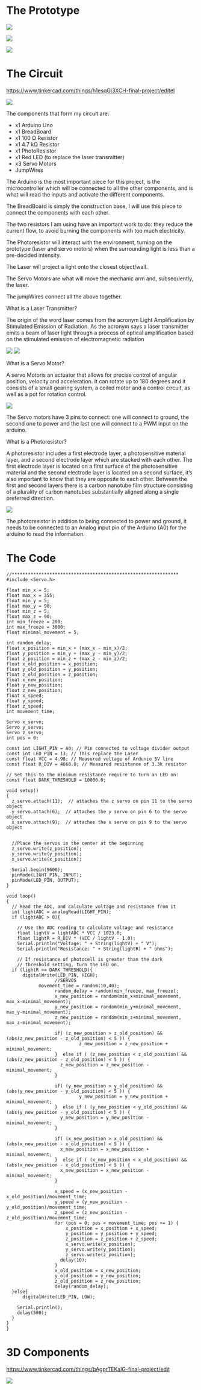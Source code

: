
<h1>The Prototype</h1>

![](https://paper-attachments.dropbox.com/s_F8F1AC22731BD4F2B939A7FBCCF7EA0E0B980977A3D58F674B5B9E09ADFCD575_1591629659546_image.png)

![](https://paper-attachments.dropbox.com/s_F8F1AC22731BD4F2B939A7FBCCF7EA0E0B980977A3D58F674B5B9E09ADFCD575_1591629612971_image.png)

![](https://paper-attachments.dropbox.com/s_F8F1AC22731BD4F2B939A7FBCCF7EA0E0B980977A3D58F674B5B9E09ADFCD575_1591629635153_image.png)


<h1>The Circuit</h1>

https://www.tinkercad.com/things/h1esqGi3XCH-final-project/editel

![](https://paper-attachments.dropbox.com/s_F8F1AC22731BD4F2B939A7FBCCF7EA0E0B980977A3D58F674B5B9E09ADFCD575_1591624458797_image.png)

The components that form my circuit are:

- x1 Arduino Uno 
- x1 BreadBoard
- x1 100 Ω Resistor
- x1 4.7 kΩ Resistor
- x1 PhotoResistor
- x1 Red LED (to replace the laser transmitter)
- x3 Servo Motors
- JumpWires

The Arduino is the most important piece for this project, is the microcontroller which will be connected to all the other components, and is what will read the inputs and activate the different components.

The BreadBoard is simply the construction base, I will use this piece to connect the components with each other.

The two resistors I am using have an important work to do: they reduce the current flow, to avoid burning the components with too much electricity.

The Photoresistor will interact with the environment, turning on the prototype (laser and servo motors) when the surrounding light is less than a pre-decided intensity.

The Laser will project a light onto the closest object/wall.

 The Servo Motors are what will move the mechanic arm and, subsequently, the laser.
 
 The jumpWires connect all the above together.
 

What is a Laser Transmitter?

The origin of the word laser comes from the acronym Light Amplification by Stimulated Emission of Radiation.
As the acronym says a laser transmitter emits a beam of laser light through a process of optical amplification based on the stimulated emission of electromagnetic radiation


![](https://paper-attachments.dropbox.com/s_F8F1AC22731BD4F2B939A7FBCCF7EA0E0B980977A3D58F674B5B9E09ADFCD575_1591622038307_Laser+1.png)
![](https://paper-attachments.dropbox.com/s_F8F1AC22731BD4F2B939A7FBCCF7EA0E0B980977A3D58F674B5B9E09ADFCD575_1591622038186_laser+2.png)




What is a Servo Motor?

A servo Motoris an actuator that allows for precise control of angular position, velocity and acceleration.
It can rotate up to 180 degrees and it consists of a small gearing system, a coiled motor and a control circuit, as well as a pot for rotation control.


![](https://paper-attachments.dropbox.com/s_F8F1AC22731BD4F2B939A7FBCCF7EA0E0B980977A3D58F674B5B9E09ADFCD575_1591622375839_servo+motor+2.jpg)


The Servo motors have 3 pins to connect: one will connect to ground, the second one to power and the last one will connect to a PWM input on the arduino.

What is a Photoresistor?

A photoresistor includes a first electrode layer, a photosensitive material layer, and a second electrode layer which are stacked with each other. The first electrode layer is located on a first surface of the photosensitive material and the second electrode layer is located on a second surface, it’s also important to know that they are opposite to each other. Between the first and second layers there is a carbon nanotube film structure consisting of a plurality of carbon nanotubes substantially aligned along a single preferred direction.

![](https://paper-attachments.dropbox.com/s_F8F1AC22731BD4F2B939A7FBCCF7EA0E0B980977A3D58F674B5B9E09ADFCD575_1591622544021_photoresistor+1.png)


The photoresistor in addition to being connected to power and ground, it needs to be connected to an Analog input pin of the Arduino (A0) for the arduino to read the information.


<h1>The Code</h1>


    //**************************************************************
    #include <Servo.h>
    
    float min_x = 5;
    float max_x = 355;
    float min_y = 5;
    float max_y = 90;
    float min_z = 5;
    float max_z = 90;
    int min_freeze = 200;
    int max_freeze = 3000;
    float minimal_movement = 5;
    
    int random_delay;
    float x_position = min_x + (max_x - min_x)/2;
    float y_position = min_y + (max_y - min_y)/2;
    float z_position = min_z + (max_z - min_z)/2;
    float x_old_position = x_position;
    float y_old_position = y_position;
    float z_old_position = z_position;
    float x_new_position;
    float y_new_position;
    float z_new_position;
    float x_speed;
    float y_speed;
    float z_speed;
    int movement_time;
    
    Servo x_servo;  
    Servo y_servo;
    Servo z_servo;
    int pos = 0;
    
    const int LIGHT_PIN = A0; // Pin connected to voltage divider output
    const int LED_PIN = 13; // This replace the Laser
    const float VCC = 4.98; // Measured voltage of Ardunio 5V line
    const float R_DIV = 4660.0; // Measured resistance of 3.3k resistor
    
    // Set this to the minimum resistance require to turn an LED on:
    const float DARK_THRESHOLD = 10000.0;
    
    void setup() 
    {
      z_servo.attach(11);  // attaches the z servo on pin 11 to the servo object
      y_servo.attach(6);  // attaches the y servo on pin 6 to the servo object
      x_servo.attach(9);  // attaches the x servo on pin 9 to the servo object
      
      
      //Place the servos in the center at the beginning 
      z_servo.write(z_position);
      y_servo.write(y_position); 
      x_servo.write(x_position);
      
      Serial.begin(9600);
      pinMode(LIGHT_PIN, INPUT);
      pinMode(LED_PIN, OUTPUT);
    }
    
    void loop() 
    {
      // Read the ADC, and calculate voltage and resistance from it
      int lightADC = analogRead(LIGHT_PIN);
      if (lightADC > 0){
       
        // Use the ADC reading to calculate voltage and resistance
        float lightV = lightADC * VCC / 1023.0;
        float lightR = R_DIV * (VCC / lightV - 1.0);
        Serial.println("Voltage: " + String(lightV) + " V");
        Serial.println("Resistance: " + String(lightR) + " ohms");
    
        // If resistance of photocell is greater than the dark
        // threshold setting, turn the LED on.
      if (lightR >= DARK_THRESHOLD){
          digitalWrite(LED_PIN, HIGH);
                      //SERVOS
                movement_time = random(10,40);
                      random_delay = random(min_freeze, max_freeze);
                      x_new_position = random(min_x+minimal_movement, max_x-minimal_movement);
                      y_new_position = random(min_y+minimal_movement, max_y-minimal_movement);
                      z_new_position = random(min_z+minimal_movement, max_z-minimal_movement);
      
                      if( (z_new_position > z_old_position) && (abs(z_new_position - z_old_position) < 5 )) {
                               z_new_position = z_new_position + minimal_movement;
                      }  else if ( (z_new_position < z_old_position) && (abs(z_new_position - z_old_position) < 5 )) {
                        z_new_position = z_new_position - minimal_movement;
                      }
      
                      if( (y_new_position > y_old_position) && (abs(y_new_position - y_old_position) < 5 )) {
                               y_new_position = y_new_position + minimal_movement;
                      }  else if ( (y_new_position < y_old_position) && (abs(y_new_position - y_old_position) < 5 )) {
                        y_new_position = y_new_position - minimal_movement;
                      }
      
                      if( (x_new_position > x_old_position) && (abs(x_new_position - x_old_position) < 5 )) {
                        x_new_position = x_new_position + minimal_movement;
                      }  else if ( (x_new_position < x_old_position) && (abs(x_new_position - x_old_position) < 5 )) {
                        x_new_position = x_new_position - minimal_movement;
                      }
      
                      x_speed = (x_new_position - x_old_position)/movement_time;
                      y_speed = (y_new_position - y_old_position)/movement_time; 
                      z_speed = (z_new_position - z_old_position)/movement_time;
                      for (pos = 0; pos < movement_time; pos += 1) { 
                          x_position = x_position + x_speed;
                          y_position = y_position + y_speed;
                          z_position = z_position + z_speed;
                          x_servo.write(x_position);  
                          y_servo.write(y_position);  
                          z_servo.write(z_position);
                        delay(10); 
                      }
                      x_old_position = x_new_position;
                      y_old_position = y_new_position;
                      z_old_position = z_new_position;
                      delay(random_delay);
      }else{
          digitalWrite(LED_PIN, LOW);
    
        Serial.println();
        delay(500);
      }
    }
    }



<h1>3D Components</h1>

https://www.tinkercad.com/things/bAgprTEKalG-final-project/edit

![](https://paper-attachments.dropbox.com/s_F8F1AC22731BD4F2B939A7FBCCF7EA0E0B980977A3D58F674B5B9E09ADFCD575_1591626062134_image.png)

